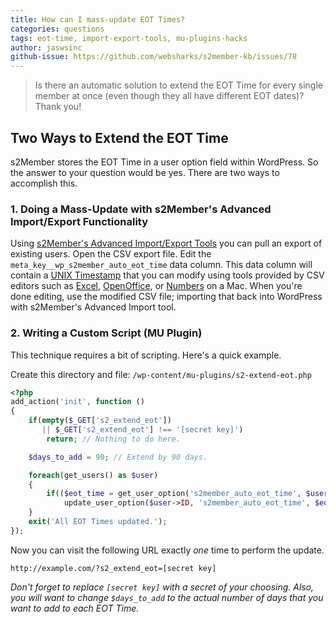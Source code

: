 ```yaml
---
title: How can I mass-update EOT Times?
categories: questions
tags: eot-time, import-export-tools, mu-plugins-hacks
author: jaswsinc
github-issue: https://github.com/websharks/s2member-kb/issues/78
---
```


> Is there an automatic solution to extend the EOT Time for every single member at once (even though they all have different EOT dates)? Thank you!

## Two Ways to Extend the EOT Time

s2Member stores the EOT Time in a user option field within WordPress. So the answer to your question would be yes. There are two ways to accomplish this.

### 1. Doing a Mass-Update with s2Member's Advanced Import/Export Functionality

Using [s2Member's Advanced Import/Export Tools](https://github.com/websharks/s2member-kb/issues/121) you can pull an export of existing users. Open the CSV export file. Edit the `meta_key__wp_s2member_auto_eot_time` data column. This data column will contain a [UNIX Timestamp](http://www.unixtimestamp.com/) that you can modify using tools provided by CSV editors such as [Excel](http://products.office.com/en-us/excel), [OpenOffice](https://www.openoffice.org/), or [Numbers](https://www.apple.com/mac/numbers/) on a Mac. When you're done editing, use the modified CSV file; importing that back into WordPress with s2Member's Advanced Import tool.

### 2. Writing a Custom Script (MU Plugin)

This technique requires a bit of scripting. Here's a quick example.

Create this directory and file:
`/wp-content/mu-plugins/s2-extend-eot.php`

```php
<?php
add_action('init', function ()
{
	if(empty($_GET['s2_extend_eot'])
	   || $_GET['s2_extend_eot'] !== '[secret key]')
		return; // Nothing to do here.

	$days_to_add = 90; // Extend by 90 days.

	foreach(get_users() as $user)
	{
		if(($eot_time = get_user_option('s2member_auto_eot_time', $user->ID)))
			update_user_option($user->ID, 's2member_auto_eot_time', $eot_time + ($days_to_add * DAY_IN_SECONDS));
	}
	exit('All EOT Times updated.');
});
```

Now you can visit the following URL exactly _one_ time to perform the update.

```text
http://example.com/?s2_extend_eot=[secret key]
```

_Don't forget to replace `[secret key]` with a secret of your choosing. Also, you will want to change `$days_to_add` to the actual number of days that you want to add to each EOT Time._
